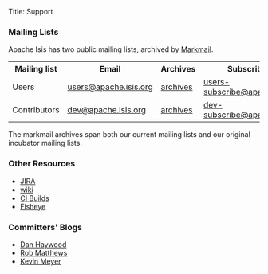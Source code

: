 Title: Support

### Mailing Lists

Apache Isis has two public mailing lists, archived by [Markmail](http://markmail.org).

<table>
<tr>
	<th>Mailing list</th>
	<th>Email</th>
	<th>Archives</th>
	<th>Subscribe</th>
</tr>
<tr>
	<td>Users</t>
	<td><a href="mailto:users@apache.isis.org">users@apache.isis.org</a></td>
	<td><a href="http://markmail.org/search/isis-users+list:org.apache.incubator.isis-users">archives</a>
	</td>
	<td><a href="mailto:users-subscribe@apache.org">users-subscribe@apache.org</a></td>
</tr>
<tr>
	<td>Contributors</t>
	<td><a href="mailto:dev@apache.isis.org">dev@apache.isis.org</a></td>
	<td><a href="http://markmail.org/search/isis-dev+list:org.apache.incubator.isis-dev">archives</a>
	</td>
	<td><a href="mailto:dev-subscribe@apache.org">dev-subscribe@apache.org</a></td></tr>
</table>

The markmail archives span both our current mailing lists and our original incubator mailing lists.

### Other Resources

- [JIRA](https://issues.apache.org/jira/browse/ISIS)
- [wiki](https://cwiki.apache.org/confluence/display/ISIS/Index)
- [CI Builds](https://builds.apache.org/job/isis-framework-ubuntu)
- [Fisheye](https://fisheye6.atlassian.com/changelog/isis)
<!--
- [Apache ML archives](http://mail-archives.apache.org/mod_mbox/incubator-isis-users/)
- [Gmane](http://blog.gmane.org/gmane.comp.apache.incubator.isis.users)
- [Isis extras](http://code.google.com/a/apache-extras.org/p/isis-extras/)
-->

### Committers' Blogs

- [Dan Haywood](http://danhaywood.com/)
- [Rob Matthews](http://www.objectconnexions.co.uk/)
- [Kevin Meyer](http://www.kmz.co.za/blog/)
